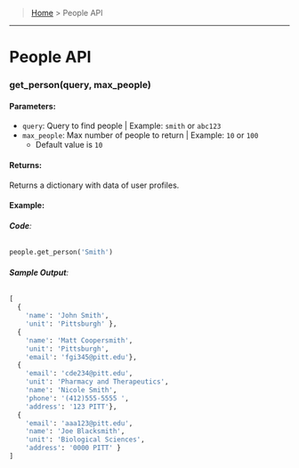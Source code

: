 > [Home](README.md) > People API
---

# People API

### **get_person(query, max_people)**

#### **Parameters**:
  - `query`: Query to find people | Example: `smith` or `abc123`
  - `max_people`: Max number of people to return | Example: `10` or `100`
    - Default value is `10`

#### **Returns**:
Returns a dictionary with data of user profiles.

#### **Example**:

###### **Code**:
```python
people.get_person('Smith')
```

###### **Sample Output**:
```python
[
  {
    'name': 'John Smith',
    'unit': 'Pittsburgh' },
  {
    'name': 'Matt Coopersmith',
    'unit': 'Pittsburgh',
    'email': 'fgi345@pitt.edu'},
  {
    'email': 'cde234@pitt.edu',
    'unit': 'Pharmacy and Therapeutics',
    'name': 'Nicole Smith',
    'phone': '(412)555-5555 ',
    'address': '123 PITT'},
  {
    'email': 'aaa123@pitt.edu',
    'name': 'Joe Blacksmith',
    'unit': 'Biological Sciences',
    'address': '0000 PITT' }
]
```
